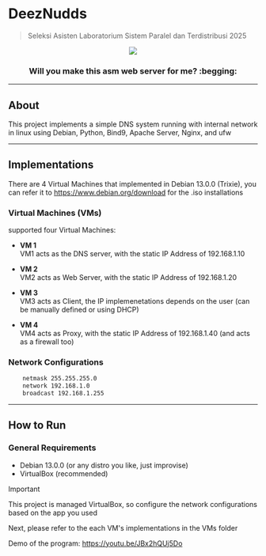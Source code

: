 # DeezNudds

> Seleksi Asisten Laboratorium Sistem Paralel dan Terdistribusi 2025
<p align="center">
    <img src="https://github.com/user-attachments/assets/9f821cf0-87ee-4977-b762-59754039ef4c">
</p>
    <h3 align="center">Will you make this asm web server for me? :begging:</h3>

---

## About <a name="about"></a>

<p align="justify">This project implements a simple DNS system running with internal network in linux using Debian, Python, Bind9, Apache Server, Nginx, and ufw </p>

---

## Implementations <a name="algorithms"></a>

There are 4 Virtual Machines that implemented in Debian 13.0.0 (Trixie), you can refer it to https://www.debian.org/download for the .iso installations

### Virtual Machines (VMs)  
supported four Virtual Machines:

- **VM 1**  
  VM1 acts as the DNS server, with the static IP Address of 192.168.1.10

- **VM 2**  
  VM2 acts as Web Server, with the static IP Address of 192.168.1.20

- **VM 3**  
  VM3 acts as Client, the IP implemenetations depends on the user (can be manually defined or using DHCP)

- **VM 4**  
  VM4 acts as Proxy, with the static IP Address of 192.168.1.40 (and acts as a firewall too)

### Network Configurations
   ```bash
       netmask 255.255.255.0
       network 192.168.1.0
       broadcast 192.168.1.255
   ```
--- 

## How to Run <a name="how-to-run"></a>

### General Requirements
- Debian 13.0.0 (or any distro you like, just improvise)
- VirtualBox (recommended)


> [!IMPORTANT]
> This project is managed VirtualBox, so configure the network configurations based on the app you used

Next, please refer to the each VM's implementations in the VMs folder

Demo of the program: https://youtu.be/JBx2hQUj5Do

